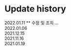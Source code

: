 # Update history

2022.01.11  ** 수정 및 조치 ... </br>
2022.01.06   </br>
2021.12.15   </br>
2021.11.16   </br>
2021.01.19   </br>

